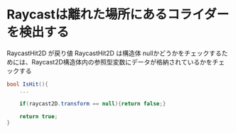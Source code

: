 # Raycastは離れた場所にあるコライダーを検出する

RaycastHit2D が戻り値
RaycastHit2D は構造体
nullかどうかをチェックするためには、Raycast2D構造体内の参照型変数にデータが格納されているかをチェックする
``` c#
bool IsHit(){
	...

	if(raycast2D.transform == null){return false;}

	return true;
}
```
